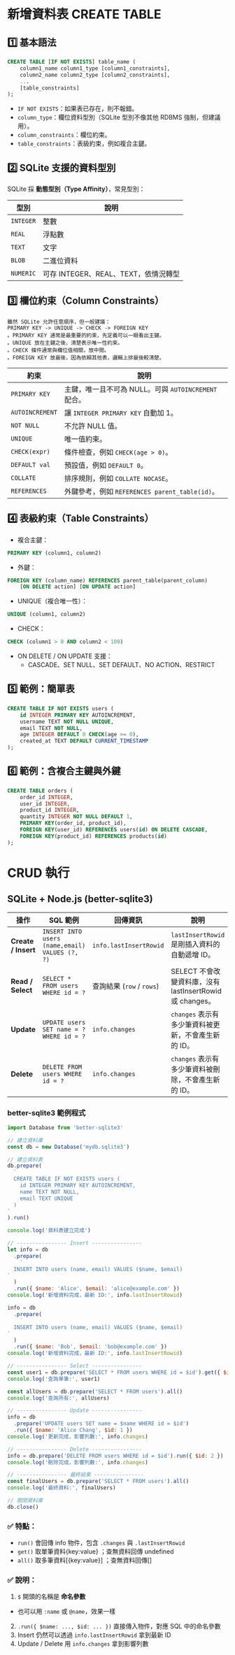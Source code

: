 # 新增資料表 CREATE TABLE

## 1️⃣ 基本語法

```sql
CREATE TABLE [IF NOT EXISTS] table_name (
    column1_name column1_type [column1_constraints],
    column2_name column2_type [column2_constraints],
    ...
    [table_constraints]
);
```

- `IF NOT EXISTS`：如果表已存在，則不報錯。
- `column_type`：欄位資料型別（SQLite 型別不像其他 RDBMS 強制，但建議用）。
- `column_constraints`：欄位約束。
- `table_constraints`：表級約束，例如複合主鍵。

## 2️⃣ SQLite 支援的資料型別

SQLite 採 **動態型別（Type Affinity）**，常見型別：

| 型別      | 說明                                 |
| --------- | ------------------------------------ |
| `INTEGER` | 整數                                 |
| `REAL`    | 浮點數                               |
| `TEXT`    | 文字                                 |
| `BLOB`    | 二進位資料                           |
| `NUMERIC` | 可存 INTEGER、REAL、TEXT，依情況轉型 |

## 3️⃣ 欄位約束（Column Constraints）

```text
雖然 SQLite 允許任意順序，但一般建議：
PRIMARY KEY -> UNIQUE -> CHECK -> FOREIGN KEY
。PRIMARY KEY 通常是最重要的約束，先定義可以一眼看出主鍵。
。UNIQUE 放在主鍵之後，清楚表示唯一性約束。
。CHECK 條件通常與欄位值相關，放中間。
。FOREIGN KEY 放最後，因為依賴其他表，邏輯上排最後較清楚。
```

| 約束            | 說明                                                 |
| --------------- | ---------------------------------------------------- |
| `PRIMARY KEY`   | 主鍵，唯一且不可為 NULL。可與 `AUTOINCREMENT` 配合。 |
| `AUTOINCREMENT` | 讓 `INTEGER PRIMARY KEY` 自動加 1。                  |
| `NOT NULL`      | 不允許 NULL 值。                                     |
| `UNIQUE`        | 唯一值約束。                                         |
| `CHECK(expr)`   | 條件檢查，例如 `CHECK(age > 0)`。                    |
| `DEFAULT val`   | 預設值，例如 `DEFAULT 0`。                           |
| `COLLATE`       | 排序規則，例如 `COLLATE NOCASE`。                    |
| `REFERENCES`    | 外鍵參考，例如 `REFERENCES parent_table(id)`。       |

## 4️⃣ 表級約束（Table Constraints）

- 複合主鍵：

```sql
PRIMARY KEY (column1, column2)
```

- 外鍵：

```sql
FOREIGN KEY (column_name) REFERENCES parent_table(parent_column)
    [ON DELETE action] [ON UPDATE action]
```

- UNIQUE（複合唯一性）：

```sql
UNIQUE (column1, column2)
```

- CHECK：

```sql
CHECK (column1 > 0 AND column2 < 100)
```

- ON DELETE / ON UPDATE 支援：
  - CASCADE、SET NULL、SET DEFAULT、NO ACTION、RESTRICT

## 5️⃣ 範例：簡單表

```sql
CREATE TABLE IF NOT EXISTS users (
    id INTEGER PRIMARY KEY AUTOINCREMENT,
    username TEXT NOT NULL UNIQUE,
    email TEXT NOT NULL,
    age INTEGER DEFAULT 0 CHECK(age >= 0),
    created_at TEXT DEFAULT CURRENT_TIMESTAMP
);
```

## 6️⃣ 範例：含複合主鍵與外鍵

```sql
CREATE TABLE orders (
    order_id INTEGER,
    user_id INTEGER,
    product_id INTEGER,
    quantity INTEGER NOT NULL DEFAULT 1,
    PRIMARY KEY(order_id, product_id),
    FOREIGN KEY(user_id) REFERENCES users(id) ON DELETE CASCADE,
    FOREIGN KEY(product_id) REFERENCES products(id)
);
```

# CRUD 執行

## SQLite + Node.js (better-sqlite3)

| 操作                | SQL 範例                                       | 回傳資訊                  | 說明                                                     |
| ------------------- | ---------------------------------------------- | ------------------------- | -------------------------------------------------------- |
| **Create / Insert** | `INSERT INTO users (name,email) VALUES (?, ?)` | `info.lastInsertRowid`    | `lastInsertRowid` 是剛插入資料的自動遞增 ID。            |
| **Read / Select**   | `SELECT * FROM users WHERE id = ?`             | 查詢結果 (`row` / `rows`) | SELECT 不會改變資料庫，沒有 lastInsertRowid 或 changes。 |
| **Update**          | `UPDATE users SET name = ? WHERE id = ?`       | `info.changes`            | `changes` 表示有多少筆資料被更新，不會產生新的 ID。      |
| **Delete**          | `DELETE FROM users WHERE id = ?`               | `info.changes`            | `changes` 表示有多少筆資料被刪除，不會產生新的 ID。      |

### better-sqlite3 範例程式

```js
import Database from 'better-sqlite3'

// 建立資料庫
const db = new Database('mydb.sqlite3')

// 建立資料表
db.prepare(
  `
  CREATE TABLE IF NOT EXISTS users (
    id INTEGER PRIMARY KEY AUTOINCREMENT,
    name TEXT NOT NULL,
    email TEXT UNIQUE
  )
`
).run()

console.log('資料表建立完成')

// ---------------- Insert ----------------
let info = db
  .prepare(
    `
  INSERT INTO users (name, email) VALUES ($name, $email)
`
  )
  .run({ $name: 'Alice', $email: 'alice@example.com' })
console.log('新增資料完成，最新 ID:', info.lastInsertRowid)

info = db
  .prepare(
    `
  INSERT INTO users (name, email) VALUES ($name, $email)
`
  )
  .run({ $name: 'Bob', $email: 'bob@example.com' })
console.log('新增資料完成，最新 ID:', info.lastInsertRowid)

// ---------------- Select ----------------
const user1 = db.prepare('SELECT * FROM users WHERE id = $id').get({ $id: 1 })
console.log('查詢單筆:', user1)

const allUsers = db.prepare('SELECT * FROM users').all()
console.log('查詢所有:', allUsers)

// ---------------- Update ----------------
info = db
  .prepare('UPDATE users SET name = $name WHERE id = $id')
  .run({ $name: 'Alice Chang', $id: 1 })
console.log('更新完成，影響列數:', info.changes)

// ---------------- Delete ----------------
info = db.prepare('DELETE FROM users WHERE id = $id').run({ $id: 2 })
console.log('刪除完成，影響列數:', info.changes)

// ---------------- 最終結果 ----------------
const finalUsers = db.prepare('SELECT * FROM users').all()
console.log('最終資料:', finalUsers)

// 關閉資料庫
db.close()
```

### ✅ 特點：

- `run()` 會回傳 info 物件，包含 `.changes` 與 `.lastInsertRowid`
- `get()` 取單筆資料{key:value} ；查無資料回傳 undefined
- `all()` 取多筆資料[{key:value}] ；查無資料回傳[]

### ✅ 說明：

1. `$` 開頭的名稱是 **命名參數**

- 也可以用 `:name` 或 `@name`，效果一樣

2. `.run({ $name: ..., $id: ... })` 直接傳入物件，對應 SQL 中的命名參數
3. Insert 仍然可以透過 `info.lastInsertRowid` 拿到最新 ID
4. Update / Delete 用 `info.changes` 拿到影響列數
